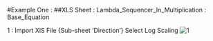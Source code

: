 #Example One : 
##XLS Sheet : Lambda_Sequencer_In_Multiplication : Base_Equation


1 : Import XlS File {Sub-sheet ‘Direction’} Select Log Scaling
![1](https://github.com/eckohaus/2020_Angular_Momentum_Reaction_Engine/tree/master/Proof%20of%20Concept/Examples/1/Images/1/1.png)
